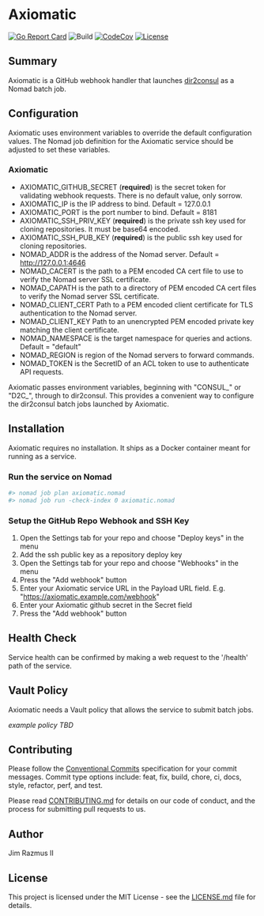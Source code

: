 # Axiomatic

[![Go Report Card](https://goreportcard.com/badge/github.com/code42/axiomatic)](https://goreportcard.com/report/github.com/code42/axiomatic)
![Build](https://github.com/code42/axiomatic/workflows/Go/badge.svg?branch=master)
[![CodeCov](https://codecov.io/gh/code42/axiomatic/branch/master/graph/badge.svg)](https://codecov.io/gh/code42/axiomatic)
[![License](http://img.shields.io/:license-mit-blue.svg?style=flat-square)](http://badges.mit-license.org)

## Summary

Axiomatic is a GitHub webhook handler that launches [dir2consul](https://github.com/code42/dir2consul) as a Nomad batch job.

## Configuration

Axiomatic uses environment variables to override the default configuration values. The Nomad job definition for the Axiomatic service should be adjusted to set these variables.

### Axiomatic

* AXIOMATIC_GITHUB_SECRET (**required**) is the secret token for validating webhook requests. There is no default value, only sorrow.
* AXIOMATIC_IP is the IP address to bind. Default = 127.0.0.1
* AXIOMATIC_PORT is the port number to bind. Default = 8181
* AXIOMATIC_SSH_PRIV_KEY (**required**) is the private ssh key used for cloning repositories. It must be base64 encoded.
* AXIOMATIC_SSH_PUB_KEY (**required**) is the public ssh key used for cloning repositories.
* NOMAD_ADDR is the address of the Nomad server. Default = http://127.0.0.1:4646
* NOMAD_CACERT is the path to a PEM encoded CA cert file to use to verify the Nomad server SSL certificate.
* NOMAD_CAPATH is the path to a directory of PEM encoded CA cert files to verify the Nomad server SSL certificate.
* NOMAD_CLIENT_CERT Path to a PEM encoded client certificate for TLS authentication to the Nomad server.
* NOMAD_CLIENT_KEY Path to an unencrypted PEM encoded private key matching the client certificate.
* NOMAD_NAMESPACE is the target namespace for queries and actions. Default = "default"
* NOMAD_REGION is region of the Nomad servers to forward commands.
* NOMAD_TOKEN is the SecretID of an ACL token to use to authenticate API requests.

Axiomatic passes environment variables, beginning with "CONSUL_" or "D2C_", through to dir2consul. This provides a convenient way to configure the dir2consul batch jobs launched by Axiomatic.

## Installation

Axiomatic requires no installation. It ships as a Docker container meant for running as a service.

### Run the service on Nomad

```bash
#> nomad job plan axiomatic.nomad
#> nomad job run -check-index 0 axiomatic.nomad
```

### Setup the GitHub Repo Webhook and SSH Key

1. Open the Settings tab for your repo and choose "Deploy keys" in the menu
1. Add the ssh public key as a repository deploy key
1. Open the Settings tab for your repo and choose "Webhooks" in the menu
1. Press the "Add webhook" button
1. Enter your Axiomatic service URL in the Payload URL field. E.g. "https://axiomatic.example.com/webhook"
1. Enter your Axiomatic github secret in the Secret field
1. Press the "Add webhook" button

## Health Check

Service health can be confirmed by making a web request to the '/health' path of the service.

## Vault Policy

Axiomatic needs a Vault policy that allows the service to submit batch jobs.

*example policy TBD*

## Contributing

Please follow the [Conventional Commits](https://www.conventionalcommits.org/en/v1.0.0/) specification for your commit messages. Commit type options include: feat, fix, build, chore, ci, docs, style, refactor, perf, and test.

Please read [CONTRIBUTING.md](CONTRIBUTING.md) for details on our code of conduct, and the process for submitting pull requests to us.

## Author

Jim Razmus II

## License

This project is licensed under the MIT License - see the [LICENSE.md](LICENSE.md) file for details.

